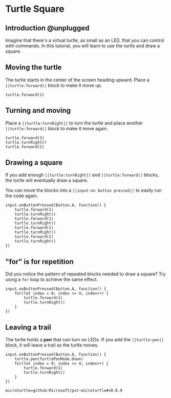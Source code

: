 # Turtle Square

## Introduction @unplugged

Imagine that there's a virtual turtle, as small as an LED, that you can control with commands. In this tutorial, you will learn to use the turtle and draw a square.

## Moving the turtle

The turtle starts in the center of the screen heading upward. Place a ``||turtle:forward||`` block to make it move up.

```blocks
turtle.forward(1)
```

## Turning and moving

Place a ``||turtle:turnRight||`` to turn the turtle and place another ``||turtle:forward||`` block to make it move again.

```blocks
turtle.forward(1)
turtle.turnRight()
turtle.forward(1)
```

## Drawing a square

If you add enough ``||turtle:turnRight||`` and ``||turtle:forward||`` blocks, the turtle will eventually draw a square. 

You can move the blocks into a ``||input:on button pressed||`` to easily run the code again.

```blocks
input.onButtonPressed(Button.A, function() {
    turtle.forward(1)
    turtle.turnRight()
    turtle.forward(1)
    turtle.turnRight()
    turtle.forward(1)
    turtle.turnRight()
    turtle.forward(1)
    turtle.turnRight()
})
```

## "for" is for repetition

Did you notice the pattern of repeated blocks needed to draw a square? Try using a ``for`` loop to achieve the same effect.

```blocks
input.onButtonPressed(Button.A, function() {
    for(let index = 0; index <= 4; index++) {
        turtle.forward(1)
        turtle.turnRight()
    }
})
```

## Leaving a trail

The turtle holds a **pen** that can turn on LEDs. If you add the ``||turtle:pen||`` block, it will leave a trail as the turtle moves.

```blocks
input.onButtonPressed(Button.A, function() {
    turtle.pen(TurtlePenMode.Down)
    for(let index = 0; index <= 4; index++) {
        turtle.forward(1)
        turtle.turnRight()
    }
})
```

```package
microturtle=github:Microsoft/pxt-microturtle#v0.0.9
```
